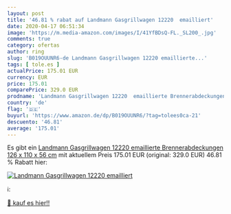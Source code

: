 ```yaml
---
layout: post
title: '46.81 % rabat auf Landmann Gasgrillwagen 12220  emailliert'
date: 2020-04-17 06:51:34
image: 'https://m.media-amazon.com/images/I/41YfBDsQ-FL._SL200_.jpg'
comments: true
category: ofertas
author: ring
slug: 'B019OUUNR6-de Landmann Gasgrillwagen 12220 emaillierte...'
tags: [ tole.es ]
actualPrice: 175.01 EUR
currency: EUR
price: 175.01
comparePrice: 329.0 EUR
prodname: 'Landmann Gasgrillwagen 12220  emaillierte Brennerabdeckungen  126 x 110 x 56 cm'
country: 'de'
flag: '🇩🇪'
buyurl: 'https://www.amazon.de/dp/B019OUUNR6/?tag=tolees0ca-21'
descuento: '46.81'
average: '175.01'
---
```


Es gibt ein [Landmann Gasgrillwagen 12220  emaillierte Brennerabdeckungen  126 x 110 x 56 cm](https://www.amazon.de/dp/B019OUUNR6/?tag=tolees0ca-21) mit aktuellem Preis 175.01 EUR (original: 329.0 EUR) 46.81 % Rabatt hier:

[![Landmann Gasgrillwagen 12220  emailliert](https://m.media-amazon.com/images/I/41YfBDsQ-FL._SL200_.jpg)](https://www.amazon.de/dp/B019OUUNR6/?tag=tolees0ca-21)

ℹ️:


[🛒 kauf es hier!!](https://www.amazon.de/dp/B019OUUNR6/?tag=tolees0ca-21)
